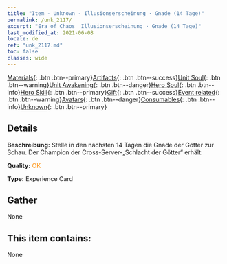 ```yaml
---
title: "Item - Unknown - Illusionserscheinung · Gnade (14 Tage)"
permalink: /unk_2117/
excerpt: "Era of Chaos  Illusionserscheinung · Gnade (14 Tage)"
last_modified_at: 2021-06-08
locale: de
ref: "unk_2117.md"
toc: false
classes: wide
---
```

 [Materials](/ItemsDE/){: .btn .btn--primary}[Artifacts](/ItemsDE/Artifacts/){: .btn .btn--success}[Unit Soul](/ItemsDE/UnitSoul/){: .btn .btn--warning}[Unit Awakening](/ItemsDE/UnitAwakening/){: .btn .btn--danger}[Hero Soul](/ItemsDE/HeroSoul/){: .btn .btn--info}[Hero Skill](/ItemsDE/HeroSkill/){: .btn .btn--primary}[Gift](/ItemsDE/Gift/){: .btn .btn--success}[Event related](/ItemsDE/Events/){: .btn .btn--warning}[Avatars](/ItemsDE/Avatars/){: .btn .btn--danger}[Consumables](/ItemsDE/Consumables/){: .btn .btn--info}[Unknown](/ItemsDE/Unknown/){: .btn .btn--primary}

## Details
 **Beschreibung:** Stelle in den nächsten 14 Tagen die Gnade der Götter zur Schau. Der Champion der Cross-Server-„Schlacht der Götter“ erhält:

 **Quality:** <span style="color: #FF8C00">OK</span>

 **Type:** Experience Card

## Gather

  None

## This item contains:

  None

